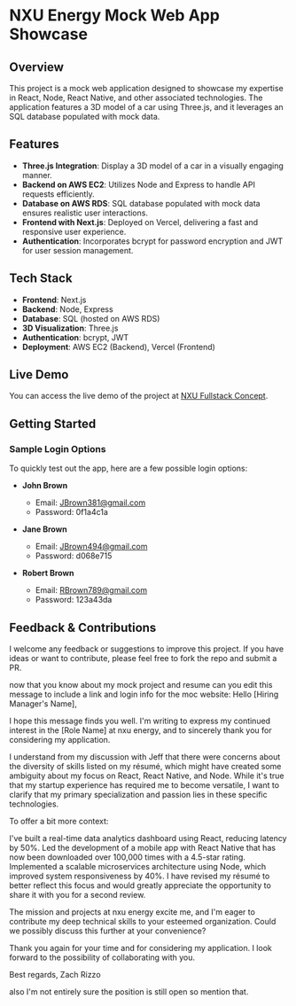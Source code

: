 

# NXU Energy Mock Web App Showcase

## Overview

This project is a mock web application designed to showcase my expertise in React, Node, React Native, and other associated technologies. The application features a 3D model of a car using Three.js, and it leverages an SQL database populated with mock data.

## Features

- **Three.js Integration**: Display a 3D model of a car in a visually engaging manner.
- **Backend on AWS EC2**: Utilizes Node and Express to handle API requests efficiently.
- **Database on AWS RDS**: SQL database populated with mock data ensures realistic user interactions.
- **Frontend with Next.js**: Deployed on Vercel, delivering a fast and responsive user experience.
- **Authentication**: Incorporates bcrypt for password encryption and JWT for user session management.

## Tech Stack

- **Frontend**: Next.js
- **Backend**: Node, Express
- **Database**: SQL (hosted on AWS RDS)
- **3D Visualization**: Three.js
- **Authentication**: bcrypt, JWT
- **Deployment**: AWS EC2 (Backend), Vercel (Frontend)

## Live Demo

You can access the live demo of the project at [NXU Fullstack Concept](https://nxu-fullstack-concept.vercel.app/).

## Getting Started




### Sample Login Options

To quickly test out the app, here are a few possible login options:

- **John Brown**
  - Email: <JBrown381@gmail.com>
  - Password: 0f1a4c1a

- **Jane Brown**
  - Email: <JBrown494@gmail.com>
  - Password: d068e715

- **Robert Brown**
  - Email: <RBrown789@gmail.com>
  - Password: 123a43da

## Feedback & Contributions

I welcome any feedback or suggestions to improve this project. If you have ideas or want to contribute, please feel free to fork the repo and submit a PR.




now that you know about my mock project and resume can you edit this message to include a link and login info for the moc website:
Hello [Hiring Manager's Name],

I hope this message finds you well. I'm writing to express my continued interest in the [Role Name] at nxu energy, and to sincerely thank you for considering my application.

I understand from my discussion with Jeff that there were concerns about the diversity of skills listed on my résumé, which might have created some ambiguity about my focus on React, React Native, and Node. While it's true that my startup experience has required me to become versatile, I want to clarify that my primary specialization and passion lies in these specific technologies.

To offer a bit more context:

I've built a real-time data analytics dashboard using React, reducing latency by 50%.
Led the development of a mobile app with React Native that has now been downloaded over 100,000 times with a 4.5-star rating.
Implemented a scalable microservices architecture using Node, which improved system responsiveness by 40%.
I have revised my résumé to better reflect this focus and would greatly appreciate the opportunity to share it with you for a second review.

The mission and projects at nxu energy excite me, and I'm eager to contribute my deep technical skills to your esteemed organization. Could we possibly discuss this further at your convenience?

Thank you again for your time and for considering my application. I look forward to the possibility of collaborating with you.

Best regards,
Zach Rizzo

also I'm not entirely sure the position is still open so mention that.
